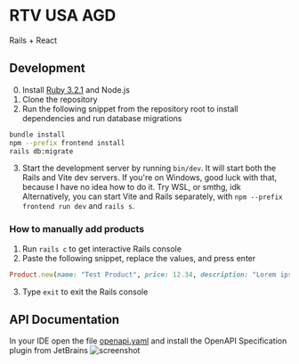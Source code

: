 # RTV USA AGD
Rails + React

## Development
0. Install [Ruby 3.2.1](https://www.ruby-lang.org/en/documentation/installation/) and Node.js
1. Clone the repository
2. Run the following snippet from the repository root to install dependencies and run database migrations
```sh
bundle install
npm --prefix frontend install
rails db:migrate
```
3. Start the development server by running `bin/dev`. It will start both the Rails and Vite dev servers. If you're on Windows, good luck with that, because I have no idea how to do it. Try WSL, or smthg, idk  
   Alternatively, you can start Vite and Rails separately, with `npm --prefix frontend run dev` and `rails s`.

### How to manually add products
1. Run `rails c` to get interactive Rails console
2. Paste the following snippet, replace the values, and press enter
```rb
Product.new(name: "Test Product", price: 12.34, description: "Lorem ipsum").save
```
3. Type `exit` to exit the Rails console

## API Documentation
In your IDE open the file [openapi.yaml](openapi.yaml) and install the OpenAPI Specification plugin from JetBrains
![screenshot](https://cdn.discordapp.com/attachments/969317854635769929/1091670517859242014/image.png)
